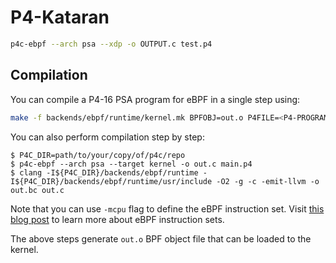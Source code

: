 # P4-Kataran

```bash
p4c-ebpf --arch psa --xdp -o OUTPUT.c test.p4

```

## Compilation

You can compile a P4-16 PSA program for eBPF in a single step using:

```bash
make -f backends/ebpf/runtime/kernel.mk BPFOBJ=out.o P4FILE=<P4-PROGRAM>.p4 P4C=p4c-ebpf psa
```

You can also perform compilation step by step:

```
$ P4C_DIR=path/to/your/copy/of/p4c/repo
$ p4c-ebpf --arch psa --target kernel -o out.c main.p4
$ clang -I${P4C_DIR}/backends/ebpf/runtime -I${P4C_DIR}/backends/ebpf/runtime/usr/include -O2 -g -c -emit-llvm -o out.bc out.c
```

Note that you can use `-mcpu` flag to define the eBPF instruction set. Visit [this blog post](https://pchaigno.github.io/bpf/2021/10/20/ebpf-instruction-sets.html) to learn more about eBPF instruction sets.

The above steps generate `out.o` BPF object file that can be loaded to the kernel. 

